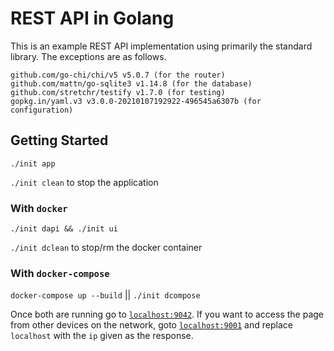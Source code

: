 # REST API in Golang

This is an example REST API implementation using primarily the standard
library. The exceptions are as follows.

```
github.com/go-chi/chi/v5 v5.0.7 (for the router)
github.com/mattn/go-sqlite3 v1.14.8 (for the database)
github.com/stretchr/testify v1.7.0 (for testing)
gopkg.in/yaml.v3 v3.0.0-20210107192922-496545a6307b (for configuration)
```

## Getting Started

`./init app`

`./init clean` to stop the application

### With `docker`

`./init dapi && ./init ui`

`./init dclean` to stop/rm the docker container

### With `docker-compose`

`docker-compose up --build` || `./init dcompose`

Once both are running go to [`localhost:9042`](http://localhost:9042). If
you want to access the page from other devices on the network, goto
[`localhost:9001`](http://localhost:9001) and replace `localhost` with
the `ip` given as the response.
